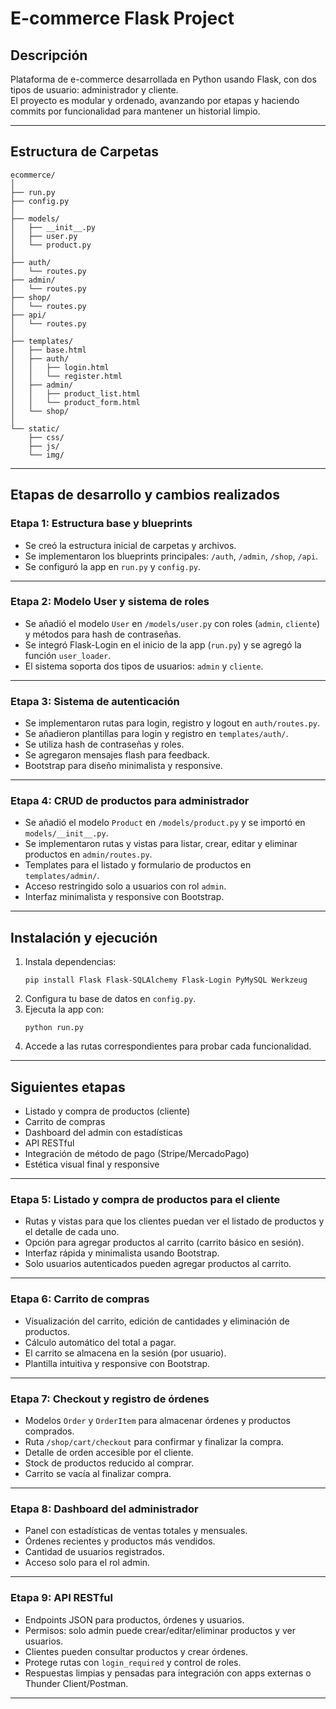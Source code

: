 # E-commerce Flask Project

## Descripción

Plataforma de e-commerce desarrollada en Python usando Flask, con dos tipos de usuario: administrador y cliente.  
El proyecto es modular y ordenado, avanzando por etapas y haciendo commits por funcionalidad para mantener un historial limpio.

---

## Estructura de Carpetas

```
ecommerce/
│
├── run.py
├── config.py
│
├── models/
│   ├── __init__.py
│   ├── user.py
│   └── product.py
│
├── auth/
│   └── routes.py
├── admin/
│   └── routes.py
├── shop/
│   └── routes.py
├── api/
│   └── routes.py
│
├── templates/
│   ├── base.html
│   ├── auth/
│   │   ├── login.html
│   │   └── register.html
│   ├── admin/
│   │   ├── product_list.html
│   │   └── product_form.html
│   └── shop/
│
└── static/
    ├── css/
    ├── js/
    └── img/
```

---

## Etapas de desarrollo y cambios realizados

### Etapa 1: Estructura base y blueprints

- Se creó la estructura inicial de carpetas y archivos.
- Se implementaron los blueprints principales: `/auth`, `/admin`, `/shop`, `/api`.
- Se configuró la app en `run.py` y `config.py`.


---

### Etapa 2: Modelo User y sistema de roles

- Se añadió el modelo `User` en `/models/user.py` con roles (`admin`, `cliente`) y métodos para hash de contraseñas.
- Se integró Flask-Login en el inicio de la app (`run.py`) y se agregó la función `user_loader`.
- El sistema soporta dos tipos de usuarios: `admin` y `cliente`.


---

### Etapa 3: Sistema de autenticación

- Se implementaron rutas para login, registro y logout en `auth/routes.py`.
- Se añadieron plantillas para login y registro en `templates/auth/`.
- Se utiliza hash de contraseñas y roles.
- Se agregaron mensajes flash para feedback.
- Bootstrap para diseño minimalista y responsive.


---

### Etapa 4: CRUD de productos para administrador

- Se añadió el modelo `Product` en `/models/product.py` y se importó en `models/__init__.py`.
- Se implementaron rutas y vistas para listar, crear, editar y eliminar productos en `admin/routes.py`.
- Templates para el listado y formulario de productos en `templates/admin/`.
- Acceso restringido solo a usuarios con rol `admin`.
- Interfaz minimalista y responsive con Bootstrap.


---

## Instalación y ejecución

1. Instala dependencias:
   ```
   pip install Flask Flask-SQLAlchemy Flask-Login PyMySQL Werkzeug
   ```
2. Configura tu base de datos en `config.py`.
3. Ejecuta la app con:
   ```
   python run.py
   ```
4. Accede a las rutas correspondientes para probar cada funcionalidad.

---

## Siguientes etapas

- Listado y compra de productos (cliente)
- Carrito de compras
- Dashboard del admin con estadísticas
- API RESTful
- Integración de método de pago (Stripe/MercadoPago)
- Estética visual final y responsive

---
### Etapa 5: Listado y compra de productos para el cliente

- Rutas y vistas para que los clientes puedan ver el listado de productos y el detalle de cada uno.
- Opción para agregar productos al carrito (carrito básico en sesión).
- Interfaz rápida y minimalista usando Bootstrap.
- Solo usuarios autenticados pueden agregar productos al carrito.

---
### Etapa 6: Carrito de compras

- Visualización del carrito, edición de cantidades y eliminación de productos.
- Cálculo automático del total a pagar.
- El carrito se almacena en la sesión (por usuario).
- Plantilla intuitiva y responsive con Bootstrap.

---
### Etapa 7: Checkout y registro de órdenes

- Modelos `Order` y `OrderItem` para almacenar órdenes y productos comprados.
- Ruta `/shop/cart/checkout` para confirmar y finalizar la compra.
- Detalle de orden accesible por el cliente.
- Stock de productos reducido al comprar.
- Carrito se vacía al finalizar compra.

---
### Etapa 8: Dashboard del administrador

- Panel con estadísticas de ventas totales y mensuales.
- Órdenes recientes y productos más vendidos.
- Cantidad de usuarios registrados.
- Acceso solo para el rol admin.

---
### Etapa 9: API RESTful

- Endpoints JSON para productos, órdenes y usuarios.
- Permisos: solo admin puede crear/editar/eliminar productos y ver usuarios.
- Clientes pueden consultar productos y crear órdenes.
- Protege rutas con `login_required` y control de roles.
- Respuestas limpias y pensadas para integración con apps externas o Thunder Client/Postman.

---